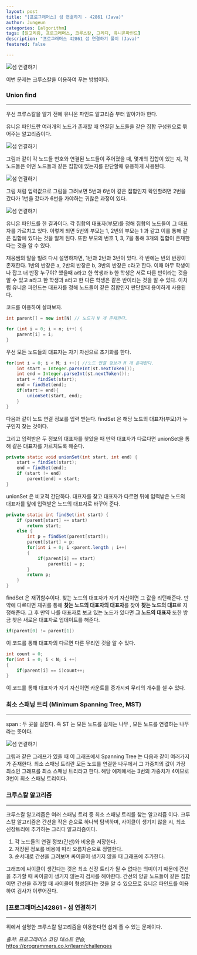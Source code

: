 ```yaml
---
layout: post
title: "[프로그래머스] 섬 연결하기 - 42861 (Java)"
author: Jungeun
categories: [algorithm]
tags: [알고리즘, 프로그래머스, 크루스칼, 그리디, 유니온파인드]
description: "프로그래머스 42861 섬 연결하기 풀이 (Java)"
featured: false

---
```


![섬 연결하기](/assets/images/programmers/42861_pro_1.png)

이번 문제는 크루스칼을 이용하여 푸는 방법이다.

### Union find

------

우선 크루스칼을 알기 전에 유니온 파인드 알고리즘 부터 알아가야 한다.

유니온 파인드란 여러개의 노드가 존재할 때 연결된 노드들을 같은 집합 구성원으로 묶어주는 알고리즘이다.

![섬 연결하기](/assets/images/programmers/42861_pro_2.png)

그림과 같이 각 노드들 번호와 연결된 노드들이 주어졌을 때, 몇개의 집합이 있는 지, 각 노드들은 어떤 노드들과 같은 집합에 있는지를 판단할때 유용하게 사용된다.

![섬 연결하기](/assets/images/programmers/42861_pro_3.png)

그림 처럼 입력값으로 그림을 그려보면 5번과 6번이 같은 집합인지 확인할려면 2번을 갔다가 1번을 갔다가 6번을 가야하는 귀찮은 과정이 있다. 

![섬 연결하기](/assets/images/programmers/42861_pro_4.png)

유니온 파인드를 한 결과이다. 각 집합의 대표자(부모)를 정해 집합의 노드들이 그 대표자를 가르치고 있다. 이렇게 되면 5번의 부모는 1, 2번의 부모는 1 과 같고 이를 통해 같은 집합에 있다는 것을 알게 된다. 또한 부모의 번호 1, 3, 7을 통해 3개의 집합이 존재한다는 것을 알 수 있다.

재웅쌤의 말을 빌려 다시 설명하자면, 1반과 2반과 3반이 있다. 각 반에는 반의 반장이 존재한다. 1반의 반장은 a, 2반의 반장은 b, 3반의 반장은 c라고 한다. 이때 아무 학생이나 잡고 너 반장 누구야? 했을때 a라고 한 학생과 b 한 학생은 서로 다른 반이라는 것을 알 수 있고 a라고 한 학생과 a라고 한 다른 학생은 같은 반이라는 것을 알 수 있다. 이처럼 유니온 파인드는 대표자를 정해 노드들이 같은 집합인지 판단할때 용이하게 사용된다. 

 코드를 이용하여 살펴보자.

```java
int parent[] = new int[N] // 노드가 N 개 존재한다.

for (int i = 0; i < n; i++) {
	parent[i] = i;
}
```

우선 모든 노드들의 대표자는 자기 자신으로 초기화를 한다.

```java
for(int i = 0; i < M; i ++){ //노드 연결 정보가 M 개 존재한다.
	int start = Integer.parseInt(st.nextToken());
	int end = Integer.parseInt(st.nextToken());
    start = findSet(start);
    end = findSet(end);
    if(start!= end){
        unionSet(start, end);
    }
}
```

다음과 같이 노드 연결 정보를 입력 받는다. findSet 은 해당 노드의 대표자(부모)가 누구인지 찾는 것이다.

그리고 입력받은 두 정보의 대표자를 찾았을 때 만약 대표자가 다르다면 unionSet을 통해 같은 대표자를 가르치도록 해준다.

```java
private static void unionSet(int start, int end) {
	start = findSet(start);
	end = findSet(end);
	if (start != end)
		parent[end] = start;
}
```

unionSet 은 비교적 간단하다. 대표자를 찾고 대표자가 다르면 뒤에 입력받은 노드의 대표자를 앞에 입력받은 노드의 대표자로 바꾸어 준다. 

```java
private static int findSet(int start) {
	if (parent[start] == start)
		return start;
	else {
		int p = findSet(parent[start]);
		parent[start] = p;
		for(int i = 0; i <parent.length ; i++)
		{
			if(parent[i] == start)
				parent[i] = p;
		}
		return p;
	}
}
```

findSet 은 재귀함수이다. 찾는 노드의 대표자가 자기 자신이면 그 값을 리턴해준다. 만약에 다르다면 재귀를 통해 **찾는 노드의 대표자의 대표자**를 찾아 **찾는 노드의 대표**로 지정해준다. 그 후 만약 나를 대표자로 보고 있는 노드가 있다면 **그 노드의 대표자** 또한 방금 찾은 새로운 대표자로 업데이트를 해준다.

```java
if(parent[0] != parent[1])
```

이 코드를 통해 대표자의 다르면 다른 무리인 것을 알 수 있다.

```java
int count = 0;
for(int i = 0; i < N; i ++)
{
	if(parent[i] == i)count++;
}
```

이 코드를 통해 대표자가 자기 자신이면 카운트를 증가시켜 무리의 개수를 셀 수 있다.

### 최소 스패닝 트리 (Minimum Spanning Tree, MST)

------

span : 두 곳을 걸친다. 즉 ST 는 모든 노드를 걸치는 나무 , 모든 노드를 연결하는 나무라는 뜻이다.

![섬 연결하기](/assets/images/programmers/42861_pro_5.png)

그림과 같은 그래프가 있을 때 이 그래프에서 Spanning Tree 는 다음과 같이 여러가지가 존재한다. 최소 스패닝 트리란 모든 노드를 연결한 나무에서 그 가중치의 값이 가장 최소인 그래프를 최소 스패닝 트리라고 한다. 해당 예제에서는 3번의 가중치가 4이므로 3번이 최소 스패닝 트리이다. 

### 크루스칼 알고리즘

------

크루스칼 알고리즘은 여러 스패닝 트리 중 최소 스패닝 트리를 찾는 알고리즘 이다. 크루스칼 알고리즘은 간선을 작은 순으로 하나씩 탐색하며, 사이클이 생기지 않을 시, 최소 신장트리에 추가하는 그리디 알고리즘이다. 

1. 각 노드들의 연결 정보(간선)와 비용을 저장한다.
2. 저장된 정보를 비용에 따라 오름차순으로 정렬한다. 
3. 순서대로 간선을 그려보며 싸이클이 생기지 않을 때 그래프에 추가한다.

그래프에 싸이클이 생긴다는 것은 최소 신장 트리가 될 수 없다는 의미이기 때문에 간선을 추가할 때 싸이클이 생기지 않는지 검사를 해야한다. 간선의 양끝 노드들이 같은 집합이면 간선을 추가할 때 사이클이 형성된다는 것을 알 수 있으므로 유니온 파인드를 이용하여 검사가 이루어진다.

### [프로그래머스]42861 - 섬 연결하기

------

위에서 설명한 크루스칼 알고리즘을 이용한다면 쉽게 풀 수 있는 문제이다. 

<script src="https://gist.github.com/JungeunKwon/64a6dab9d3edc46861cf2e8b357fca4c.js"></script>

*출처: 프로그래머스 코딩 테스트 연습,* https://programmers.co.kr/learn/challenges